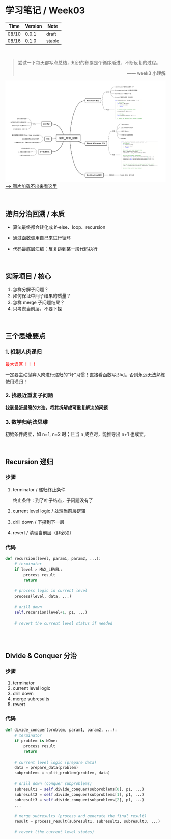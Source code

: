# 学习笔记 / Week03

|Time|Version|Note|
|---|---|---|
|08/10|0.0.1|draft|
|08/16|0.1.0|stable|

<br/>

> 尝试一下每天都写点总结，知识的积累是个循序渐进、不断反复的过程。
> <p align="right">—— week3 小理解</p>

![递归_分治_回溯.png](xmind/递归_分治_回溯.png)
[--> 图片加载不出来看这里](https://blog.csdn.net/outman_1921/article/details/106595472)

<br/>

## 递归分治回溯 / 本质

- 算法最终都会转化成 if-else、loop、recursion

- 通过函数调用自己来进行循环

- 代码最底层汇编：反复跳到某一段代码执行

<br/>

## 实际项目 / 核心

1. 怎样分解子问题？
2. 如何保证中间子结果的质量？
3. 怎样 merge 子问题结果？
4. 只考虑当前层，不要下探

<br/>

## 三个思维要点

### 1. 抵制人肉递归

<font color="red">最大误区！！！</font>

一定要主动抛弃人肉进行递归的“坏”习惯！直接看函数写即可。否则永远无法熟练使用递归！

### 2. 找最近重复子问题

**找到最近最简的方法，将其拆解成可重复解决的问题**

### 3. 数学归纳法思维

初始条件成立，如 n=1, n=2 时；且当 n 成立时，能推导出 n+1 也成立。

<br/>

## Recursion 递归

### 步骤

1. terminator / 递归终止条件
 
    终止条件：到了叶子结点，子问题没有了

2. current level logic / 处理当前层逻辑 
3. drill down / 下探到下一层
4. revert / 清理当前层（非必须）

### 代码

```python
def recursion(level, param1, param2, ...):
    # terminator
    if level > MAX_LEVEL:
        process result
        return

    # process logic in current level
    process(level, data, ...)

    # drill down
    self.recursion(level+1, p1, ...)

    # revert the current level status if needed
    
```

<br/>

## Divide & Conquer 分治

### 步骤

1. terminator
2. current level logic
3. drill down
4. merge subresults
5. revert

### 代码

```python
def divide_conquer(problem, param1, param2, ...):
    # terminator
    if problem is NOne:
        process result
        return

    # current level logic (prepare data)
    data = prepare_data(problem)
    subproblems = split_problem(problem, data)

    # drill down (conquer subproblems)
    subresult1 = self.divide_conquer(subproblems[0], p1, ...)
    subresult2 = self.divide_conquer(subproblems[1], p1, ...)
    subresult3 = self.divide_conquer(subproblems[2], p1, ...)
    ...

    # merge subresults (process and generate the final result)
    result = process_result(subresult1, subresult2, subresult3, ...)

    # revert (the current level states)

```

<br/>

